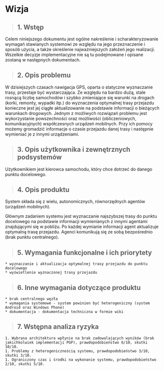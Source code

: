 # Wizja #

> ## 1. Wstęp ##
Celem niniejszego dokumentu jest ogólne nakreślenie i scharakteryzowanie wymagań stawianych systemowi ze względu na jego przeznaczenie i sposób użycia, a także określenie najważniejszych założeń jego realizacji. Wszelkie decyzje implementacyjne nie są tu podejmowane i opisane zostaną w następnych dokumentach.


> ## 2. Opis problemu ##

W dzisiejszych czasach nawigacja GPS, oparta o statyczne wyznaczanie trasy, przestaje być wystarczająca. Ze względu na bardzo dużą, stale rosnącą liczbę samochodów i szybko zmieniające się warunki na drogach (korki, remonty, wypadki itp.) do wyznaczenia optymalnej trasy przejazdu konieczne jest jej ciągłe aktualizowanie na podstawie informacji o bieżących warunkach drogowych.
Jednym z możliwych rozwiązań problemu jest wykorzystanie powszechności oraz możliwości (obliczeniowych, komunikacyjnych) współczesnych urządzeń mobilnych. Przy ich pomocy możemy gromadzić informacje o czasie przejazdu danej trasy i następnie wymieniać je z innymi urządzeniami.


> ## 3. Opis użytkownika i zewnętrznych podsystemów ##
Użytkownikiem jest kierowca samochodu, który chce dotrzeć do danego punktu docelowego.

> ## 4. Opis produktu ##

System składa się z wielu, autonomicznych, równorzędnych agentów (urządzeń mobilnych).

Głównym zadaniem systemu jest wyznaczanie najszybszej trasy do punktu docelowego na podstawie informacji wymienianych z innymi agentami znajdującymi się w pobliżu. Po każdej wymianie informacji agent aktualizuje optymalną trasę przejazdu. Agenci komunikują się ze sobą bezpośrednio (brak punktu centralnego).

> ## 5. Wymagania funkcjonalne i ich priorytety ##
    * wyznaczanie i aktualizacja optymalnej trasy przejazdu do punktu docelowego
    * wyświetlenie wyznaczonej trasy przejazdu

> ## 6. Inne wymagania dotyczące produktu ##
    * brak centralnego węzła
    * wymagania systemowe - system powinien być heterogeniczny (system Android oraz Windows Phone)
    * dokumentacja - dokumentacja techniczna w formie wiki


> ## 7. Wstępna analiza ryzyka ##
    1. Wybrana architektura wpłynie na brak zadowalających wyników (brak jakichkolwiek implementacji PGP), prawdopodobieństwo 6/10, skutki 10/10.
    1. Problemy z heterogenicznością systemu, prawdopodobieństwo 3/10, skutki 3/10.
    1. Ograniczony czas i środki na wykonanie systemu, prawdopodobieństwo 2/10, skutki 5/10.